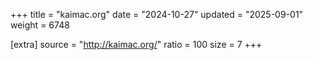 +++
title = "kaimac.org"
date = "2024-10-27"
updated = "2025-09-01"
weight = 6748

[extra]
source = "http://kaimac.org/"
ratio = 100
size = 7
+++
